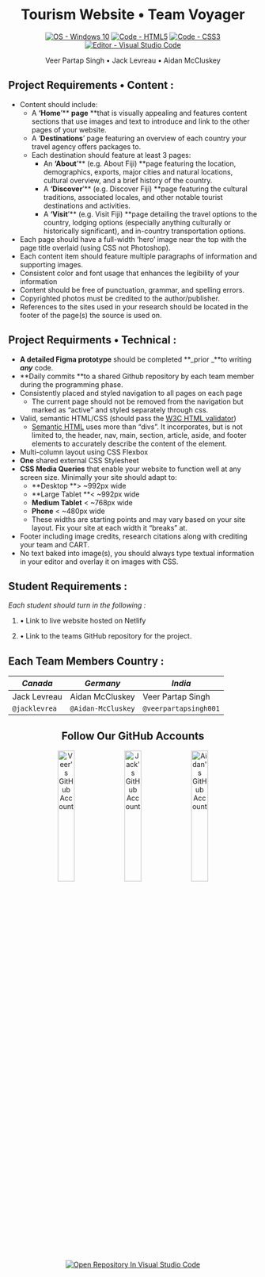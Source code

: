 <!-- Header -->
<h1 align="center">Tourism Website • Team Voyager</h1>

<!-- Badges Generated With https://michaelcurrin.github.io/badge-generator/#/ -->
<p align="middle">
  <a href="https://"><img src="https://img.shields.io/badge/OS-Windows_10-blueviolet?logo=windows&logoColor=white" alt="OS - Windows 10"></a>
  <a href="https://"><img src="https://img.shields.io/badge/Code-HTML5-blueviolet?logo=html5&logoColor=white" alt="Code - HTML5"></a>
  <a href="https://"><img src="https://img.shields.io/badge/Code-CSS3-blueviolet?logo=css3&logoColor=white" alt="Code - CSS3"></a>
  <a href="https://"><img src="https://img.shields.io/badge/Editor-Visual_Studio_Code-blueviolet?logo=visualstudiocode" alt="Editor - Visual Studio Code"></a>
</p>

<!-- List Of Team Members Beneath The Header -->
<p align="center">Veer Partap Singh • Jack Levreau • Aidan McCluskey<p>

<!-- Website Requirements Found From https://classroom.google.com/u/3/c/MzgwNTU4NDY3MTky/a/NDM0NjE0Nzg0ODk0/details -->
<!-- Not Using For Now "<h2 align="middle">Project Requirements</h2>" -->

<!-- Content Project Requirements -->
<h2>Project Requirements • Content :</h2>

* Content should include:
    * A **‘Home**’** **page** **that is visually appealing and features content sections that use images and text to introduce and link to the other pages of your website.
    * A ‘**Destinations**’ page featuring an overview of each country your travel agency offers packages to.
    * Each destination should feature at least 3 pages:
        * An **‘About**’** (e.g. About Fiji) **page featuring the location, demographics, exports, major cities and natural locations, cultural overview, and a brief history of the country. 
        * A **‘Discover**’** (e.g. Discover Fiji) **page featuring the cultural traditions, associated locales, and other notable tourist destinations and activities.
        * A **‘Visit**’** (e.g. Visit Fiji) **page detailing the travel options to the country, lodging options (especially anything culturally or historically significant), and in-country transportation options.
* Each page should have a full-width ‘hero’ image near the top with the page title overlaid (using CSS not Photoshop).
* Each content item should feature multiple paragraphs of information and supporting images.
* Consistent color and font usage that enhances the legibility of your information
* Content should be free of punctuation, grammar, and spelling errors.
* Copyrighted photos must be credited to the author/publisher.
* References to the sites used in your research should be located in the footer of the page(s) the source is used on.

<!-- Technical Project Requirements -->
<h2>Project Requirments • Technical :</h2>

* **A detailed Figma prototype** should be completed **_prior _**to writing **_any_** code.
* **Daily commits **to a shared Github repository by each team member during the programming phase.
* Consistently placed and styled navigation to all pages on each page
    * The current page should not be removed from the navigation but marked as “active” and styled separately through css.
* Valid, semantic HTML/CSS (should pass the [W3C HTML validator](https://validator.w3.org/))
    * [Semantic HTML](https://www.codecademy.com/learn/learn-html/modules/learn-semantic-html/cheatsheet) uses more than “divs”. It incorporates, but is not limited to, the header, nav, main, section, article, aside, and footer elements to accurately describe the content of the element.
* Multi-column layout using CSS Flexbox
* **One** shared external CSS Stylesheet
* **CSS Media Queries** that enable your website to function well at any screen size. Minimally your site should adapt to:
    * **Desktop **> ~992px wide
    * **Large Tablet **&lt; ~992px wide
    * **Medium Tablet** &lt; ~768px wide
    * **Phone** &lt; ~480px wide
    * These widths are starting points and may vary based on your site layout. Fix your site at each width it “breaks” at.
* Footer including image credits, research citations along with crediting your team and CART.
* No text baked into image(s), you should always type textual information in your editor and overlay it on images with CSS.
              
<!-- Website Requirements Found From https://classroom.google.com/u/3/c/MzgwNTU4NDY3MTky/a/NDM0NjE0Nzg0ODk0/details -->
<h2>Student Requirements :</h2>

_Each student should turn in the following :_
1. • Link to live website hosted on Netlify

2. • Link to the teams GitHub repository for the project.
         
<!-- Chart Header -->
<h2>Each Team Members Country :</h2>

<!-- Chart Of Which Student Contributed To Which Country -->
| ***Canada***   | ***Germany***      | ***India***           |
| -------------- | ------------------ | --------------------- |
| Jack Levreau   | Aidan McCluskey    | Veer Partap Singh     |
| `@jacklevrea`  | `@Aidan-McCluskey` | `@veerpartapsingh001` |         
   
<!-- Links To Our GitHub Accounts , Somewhat As A Footer -->
<h2 align="center">Follow Our GitHub Accounts</h2>
              
<p align="middle">
  <a href="https://github.com/veerpartapsingh001" title="Go to Veer's GitHub profile"><img src="https://img.shields.io/static/v1?label=Follow&message=Veer Partap Singh&color=blueviolet&logo=github" alt="Veer's GitHub Account" width="26%"></a>
  <a href="https://github.com/jacklevrea" title="Go to Jack's GitHub profile"><img src="https://img.shields.io/static/v1?label=Follow&message=Jack Levreau&color=blueviolet&logo=github" alt="Jack's GitHub Account" width="26%"></a>
   <a href="https://github.com/Aidan-McCluskey" title="Go to Aidan's GitHub profile"><img src="https://img.shields.io/static/v1?label=Follow&message=Aidan McCluskey&color=blueviolet&logo=github" alt="Aidan's GitHub Account" width="26%"></a>
</p>

<p align="middle">
  <a href="https://classroom.github.com/assets/open-in-vscode-f059dc9a6f8d3a56e377f745f24479a46679e63a5d9fe6f495e02850cd0d8118.svg"><img src="https://img.shields.io/badge/Open_Repository_In-Visual_Studio_Code-blueviolet?logo=visualstudiocode" alt="Open Repository In Visual Studio Code"></a>
</p>
